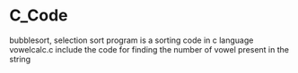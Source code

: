 # C_Code
bubblesort, selection sort program is a sorting code in c language 
vowelcalc.c include the code for finding the number of vowel present in the string
